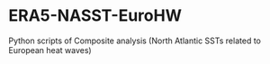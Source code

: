 # ERA5-NASST-EuroHW
Python scripts of Composite analysis (North Atlantic SSTs related to European heat waves)
